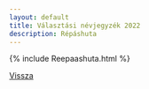 ```yaml
---
layout: default
title: Választási névjegyzék 2022
description: Répáshuta
---
```


{% include Reepaashuta.html %}

[Vissza](./)